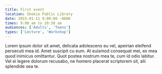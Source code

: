 ```yaml
---
title: First event
location: Skokie Public Library
date: 2015-01-11 9:00:00 -0600
times: 9:00 am to 10:30 am
audiences: ['Adults', 'Teens']
types: ['Lecture', 'Workshop']
---
```

Lorem ipsum dolor sit amet, delicata adolescens eu vel, apeirian eleifend persecuti mea id. Amet suscipit cu eum. At euismod consequat mei, ex mea quod inimicus omittantur. Quot postea nostrum mea te, cum id odio labitur. Vel ei legere dolorum recusabo, ne homero placerat scriptorem sit, alii splendide sea te.
